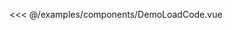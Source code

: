 <!--
 * @Description: 无
 * @Author: Sue
 * @Date: 2020-09-22 14:26:18
 * @LastEditors: Sue
 * @LastEditTime: 2020-09-27 16:55:28
-->
<DemoBlock title="Load" desc="load">
   <DemoLoad />

  <highlight-code slot="code" lang="vue">

<<< @/examples/components/DemoLoadCode.vue

  </highlight-code>
</DemoBlock>

<DemoTable title="参数" :tableBody="tableBody" :tableHead="tableHead"/>

<script>
  export default {
    data() {
      return {
        //表头为字符串，写法和md一样，中间以`|`间隔就行
        tableHead: `参数 | 说明 | 类型 | 可选值 | 默认值`,
        //表格数据为数组，其中每一项为字符串，代表每一行要展示的数据，写法也和md一样，中间以`|`间隔就行
        tableBody: [
          `show | 是否显示 | Boolean | - | -`,
          `type | loading样式 | String | - | lines`,
          `size | 大小 | Number | - | 10`
        ],
      }
    },

  }
</script>
